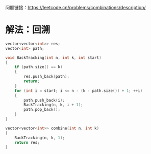 问题链接：https://leetcode.cn/problems/combinations/description/

# 解法：回溯

```cpp
vector<vector<int>> res;
vector<int> path;

void BackTracking(int n, int k, int start)
{
    if (path.size() == k)
    {
        res.push_back(path);
        return;
    }
    for (int i = start; i <= n - (k - path.size()) + 1; ++i)
    {
        path.push_back(i);
        BackTracking(n, k, i + 1);
        path.pop_back();
    }
}

vector<vector<int>> combine(int n, int k)
{
    BackTracking(n, k, 1);
    return res;
}
```
